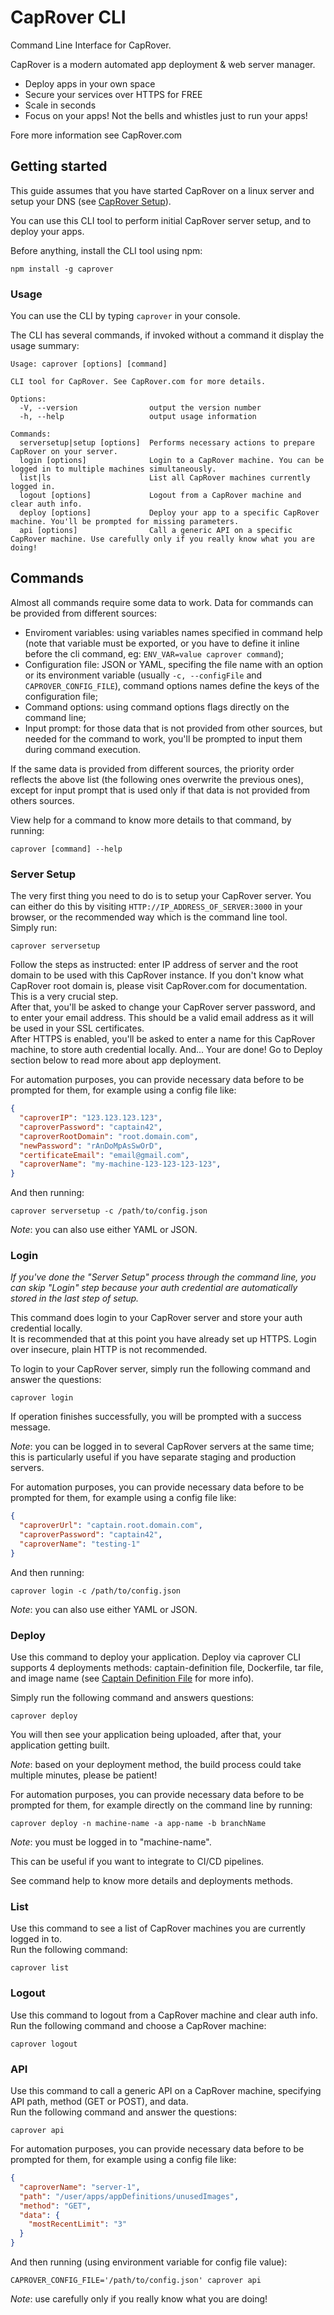 # CapRover CLI

Command Line Interface for CapRover.

CapRover is a modern automated app deployment & web server manager.
  - Deploy apps in your own space
  - Secure your services over HTTPS for FREE
  - Scale in seconds
  - Focus on your apps! Not the bells and whistles just to run your apps!

Fore more information see CapRover.com

## Getting started

This guide assumes that you have started CapRover on a linux server and setup your DNS (see [CapRover Setup](https://caprover.com/docs/get-started.html#caprover-setup)).

You can use this CLI tool to perform initial CapRover server setup, and to deploy your apps.

Before anything, install the CLI tool using npm:
```
npm install -g caprover
```

### Usage

You can use the CLI by typing `caprover` in your console.

The CLI has several commands, if invoked without a command it display the usage summary:
```
Usage: caprover [options] [command]

CLI tool for CapRover. See CapRover.com for more details.

Options:
  -V, --version                output the version number
  -h, --help                   output usage information

Commands:
  serversetup|setup [options]  Performs necessary actions to prepare CapRover on your server.
  login [options]              Login to a CapRover machine. You can be logged in to multiple machines simultaneously.
  list|ls                      List all CapRover machines currently logged in.
  logout [options]             Logout from a CapRover machine and clear auth info.
  deploy [options]             Deploy your app to a specific CapRover machine. You'll be prompted for missing parameters.
  api [options]                Call a generic API on a specific CapRover machine. Use carefully only if you really know what you are doing!
```

## Commands

Almost all commands require some data to work. Data for commands can be provided from different sources:
- Enviroment variables: using variables names specified in command help (note that variable must be exported, or you have to define it inline before the cli command, eg: `ENV_VAR=value caprover command`);
- Configuration file: JSON or YAML, specifing the file name with an option or its environment variable (usually `-c, --configFile` and `CAPROVER_CONFIG_FILE`), command options names define the keys of the configuration file;
- Command options: using command options flags directly on the command line;
- Input prompt: for those data that is not provided from other sources, but needed for the command to work, you'll be prompted to input them during command execution.

If the same data is provided from different sources, the priority order reflects the above list (the following ones overwrite the previous ones), except for input prompt that is used only if that data is not provided from others sources.

View help for a command to know more details to that command, by running:
```
caprover [command] --help
```

### Server Setup

The very first thing you need to do is to setup your CapRover server. You can either do this by visiting `HTTP://IP_ADDRESS_OF_SERVER:3000` in your browser, or the recommended way which is the command line tool.  
Simply run:
```
caprover serversetup
```

Follow the steps as instructed: enter IP address of server and the root domain to be used with this CapRover instance. If you don't know what CapRover root domain is, please visit CapRover.com for documentation. This is a very crucial step.  
After that, you'll be asked to change your CapRover server password, and to enter your email address. This should be a valid email address as it will be used in your SSL certificates.  
After HTTPS is enabled, you'll be asked to enter a name for this CapRover machine, to store auth credential locally. And... Your are done! Go to Deploy section below to read more about app deployment.

For automation purposes, you can provide necessary data before to be prompted for them, for example using a config file like:
```json
{
  "caproverIP": "123.123.123.123",
  "caproverPassword": "captain42",
  "caproverRootDomain": "root.domain.com",
  "newPassword": "rAnDoMpAsSwOrD",
  "certificateEmail": "email@gmail.com",
  "caproverName": "my-machine-123-123-123-123",
}
```
And then running:
```
caprover serversetup -c /path/to/config.json
```
*Note*: you can also use either YAML or JSON.

### Login

*If you've done the "Server Setup" process through the command line, you can skip "Login" step because your auth credential are automatically stored in the last step of setup.*

This command does login to your CapRover server and store your auth credential locally.  
It is recommended that at this point you have already set up HTTPS. Login over insecure, plain HTTP is not recommended.

To login to your CapRover server, simply run the following command and answer the questions:
```
caprover login
```

If operation finishes successfully, you will be prompted with a success message.

*Note*: you can be logged in to several CapRover servers at the same time; this is particularly useful if you have separate staging and production servers.

For automation purposes, you can provide necessary data before to be prompted for them, for example using a config file like:
```json
{
  "caproverUrl": "captain.root.domain.com",
  "caproverPassword": "captain42",
  "caproverName": "testing-1"
}
```
And then running:
```
caprover login -c /path/to/config.json 
```
*Note*: you can also use either YAML or JSON.

### Deploy

Use this command to deploy your application. Deploy via caprover CLI supports 4 deployments methods: captain-definition file, Dockerfile, tar file, and image name (see [Captain Definition File](https://caprover.com/docs/captain-definition-file.html) for more info).

Simply run the following command and answers questions:
```
caprover deploy
```

You will then see your application being uploaded, after that, your application getting built.

*Note*: based on your deployment method, the build process could take multiple minutes, please be patient!

For automation purposes, you can provide necessary data before to be prompted for them, for example directly on the command line by running:
```
caprover deploy -n machine-name -a app-name -b branchName
```
*Note*: you must be logged in to "machine-name".

This can be useful if you want to integrate to CI/CD pipelines.

See command help to know more details and deployments methods.

### List

Use this command to see a list of CapRover machines you are currently logged in to.  
Run the following command:
```
caprover list
```

### Logout

Use this command to logout from a CapRover machine and clear auth info.  
Run the following command and choose a CapRover machine:
```
caprover logout
```

### API

Use this command to call a generic API on a CapRover machine, specifying API path, method (GET or POST), and data.  
Run the following command and answer the questions:
```
caprover api
```

For automation purposes, you can provide necessary data before to be prompted for them, for example using a config file like:
```json
{
  "caproverName": "server-1",
  "path": "/user/apps/appDefinitions/unusedImages",
  "method": "GET",
  "data": {
    "mostRecentLimit": "3"
  }
}
```
And then running (using environment variable for config file value):
```
CAPROVER_CONFIG_FILE='/path/to/config.json' caprover api
```

*Note*: use carefully only if you really know what you are doing!
